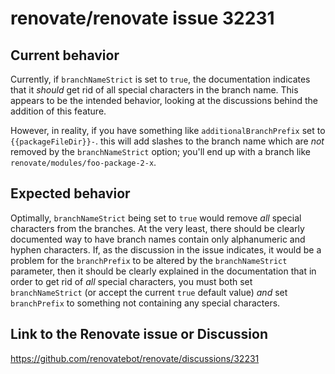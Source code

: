 # renovate/renovate issue 32231

## Current behavior

Currently, if `branchNameStrict` is set to `true`, the documentation
indicates that it *should* get rid of all special characters in the branch
name. This appears to be the intended behavior, looking at the discussions
behind the addition of this feature.

However, in reality, if you have something like `additionalBranchPrefix`
set to `{{packageFileDir}}-`. this will add slashes to the branch name
which are *not* removed by the `branchNameStrict` option; you'll end up
with a branch like `renovate/modules/foo-package-2-x`.

## Expected behavior

Optimally, `branchNameStrict` being set to `true` would remove *all*
special characters from the branches. At the very least, there should be
clearly documented way to have branch names contain only alphanumeric
and hyphen characters. If, as the discussion in the issue indicates, it
would be a problem for the `branchPrefix` to be altered by the
`branchNameStrict` parameter, then it should be clearly explained in
the documentation that in order to get rid of *all* special characters,
you must both set `branchNameStrict` (or accept the current `true`
default value) *and* set `branchPrefix` to something not containing
any special characters.

## Link to the Renovate issue or Discussion

<https://github.com/renovatebot/renovate/discussions/32231>

